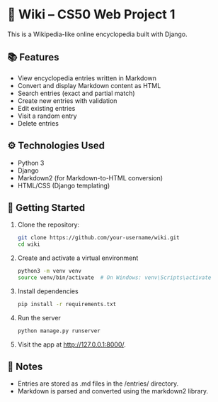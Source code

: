 # 🧠 Wiki – CS50 Web Project 1

This is a Wikipedia-like online encyclopedia built with Django.

## 📚 Features

- View encyclopedia entries written in Markdown
- Convert and display Markdown content as HTML
- Search entries (exact and partial match)
- Create new entries with validation
- Edit existing entries
- Visit a random entry
- Delete entries

## ⚙️ Technologies Used

- Python 3
- Django
- Markdown2 (for Markdown-to-HTML conversion)
- HTML/CSS (Django templating)

## 🚀 Getting Started

1. Clone the repository:
   ```bash
   git clone https://github.com/your-username/wiki.git
   cd wiki
2. Create and activate a virtual environment
   ```bash
   python3 -m venv venv
   source venv/bin/activate  # On Windows: venv\Scripts\activate
4. Install dependencies
   ```bash
   pip install -r requirements.txt
6. Run the server
   ```bash
   python manage.py runserver
8. Visit the app at http://127.0.0.1:8000/.

## 📝 Notes
- Entries are stored as .md files in the /entries/ directory.
- Markdown is parsed and converted using the markdown2 library.
